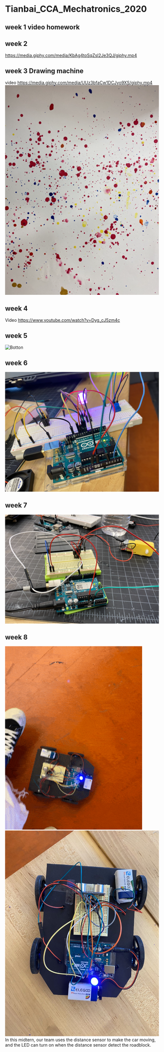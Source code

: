 # Tianbai_CCA_Mechatronics_2020
## week 1 video homework

## week 2 
https://media.giphy.com/media/KbAg4toSqZsI2Je3QJ/giphy.mp4
## week 3 Drawing machine
video https://media.giphy.com/media/UUz3bfaCw1DCJyo9XS/giphy.mp4
![Drawing](https://github.com/Tianbaidun0-0/Tianbai_CCA_Mechatronics_2020/blob/master/Drawing.png)
## week 4 
Video https://www.youtube.com/watch?v=Dyg_cJ5zm4c
## week 5
![Botton](https://github.com/Tianbaidun0-0/Tianbai_CCA_Mechatronics_2020/blob/master/buttonlightGIF.GIF)
## week 6
![6](https://github.com/Tianbaidun0-0/Tianbai_CCA_Mechatronics_2020/blob/master/6.png)
## week 7
![666666](https://github.com/Tianbaidun0-0/Tianbai_CCA_Mechatronics_2020/blob/master/666666.png)
## week 8
![Car](https://github.com/Tianbaidun0-0/Tianbai_CCA_Mechatronics_2020/blob/master/Car.GIF)
![77](https://github.com/Tianbaidun0-0/Tianbai_CCA_Mechatronics_2020/blob/master/77.JPG)
In this midtern, our team uses the distance sensor to make the car moving, and the LED can turn on when the distance sensor detect the roadblock.
